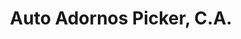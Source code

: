 ---
title: "Auto Adornos Picker, C.A."
url: /ciudad-guayana-san-felix/auto-adornos-picker-c-a/
shop: Autoteile
---